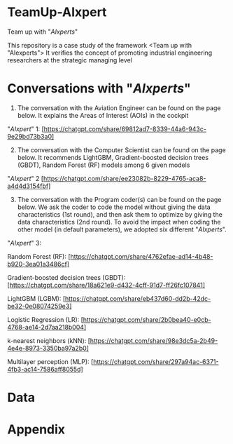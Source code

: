 # TeamUp-AIxpert
Team up with "_AIxperts_"

This repository is a case study of the framework <Team up with "AIexperts">
It verifies the concept of promoting industrial engineering researchers at the strategic managing level

# Conversations with "_AIxperts_"
1. The conversation with the Aviation Engineer can be found on the page below. It explains the Areas of Interest (AOIs) in the cockpit

"_AIxpert_" 1:
  [https://chatgpt.com/share/69812ad7-8339-44a6-943c-9e29bd73b3a0]
  


2. The conversation with the Computer Scientist can be found on the page below. It recommends LightGBM, Gradient-boosted decision trees (GBDT), Random Forest (RF) models among 6 given models

"_AIxpert_" 2
  [https://chatgpt.com/share/ee23082b-8229-4765-aca8-a4d4d3154fbf]



3. The conversation with the Program coder(s) can be found on the page below.
We ask the coder to code the model without giving the data characteristics (1st round), and then ask them to optimize by giving the data characteristics (2nd round).
To avoid the impact when coding the other model (in default parameters), we adopted six different "_AIxperts_". 

"_AIxpert_" 3:

Random Forest (RF):
  [https://chatgpt.com/share/4762efae-ad14-4b48-b920-3ea01a3486cf]

Gradient-boosted decision trees (GBDT):
  [https://chatgpt.com/share/18a621e9-d432-4cff-91d7-ff26fc107841]

LightGBM (LGBM):
  [https://chatgpt.com/share/eb437d60-dd2b-42dc-be32-0e08074259e3]

Logistic Regression (LR):
  [https://chatgpt.com/share/2b0bea40-e0cb-4768-ae14-2d7aa218b004]

k-nearest neighbors (kNN):
  [https://chatgpt.com/share/98e3dc5a-2b49-4e4e-8973-3350ba97a2b0]

Multilayer perception (MLP):
  [https://chatgpt.com/share/297a94ac-6371-4fb3-ac14-7586aff8055d]

# Data

# Appendix
